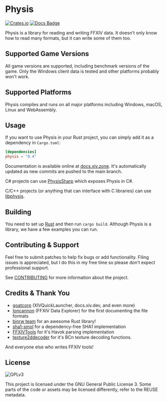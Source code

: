 # Physis

[![Crates.io](https://img.shields.io/crates/v/physis)](https://crates.io/crates/physis) [![Docs Badge](https://img.shields.io/badge/docs-latest-blue)](https://docs.xiv.zone/docs/physis)

Physis is a library for reading and writing FFXIV data. It doesn't only know how to read many formats, but it can write some of them too.

## Supported Game Versions

All game versions are supported, including benchmark versions of the game. Only the Windows client data is tested and other platforms probably won't work.

## Supported Platforms

Physis compiles and runs on all major platforms including Windows, macOS, Linux and WebAssembly.

## Usage

If you want to use Physis in your Rust project, you can simply add it as a dependency in `Cargo.toml`:

```toml
[dependencies]
physis = "0.4"
```

Documentation is available online at [docs.xiv.zone](https://docs.xiv.zone/docs/physis). It's automatically updated as new
commits are pushed to the main branch.

C# projects can use [PhysisSharp](https://github.com/redstrate/PhysisSharp) which exposes Physis in C#.

C/C++ projects (or anything that can interface with C libraries) can use [libphysis](https://github.com/redstrate/libphysis).

## Building

You need to set up [Rust](https://www.rust-lang.org/learn/get-started) and then run `cargo build`. Although Physis is a library, we have a few examples you can run.

## Contributing & Support

Feel free to submit patches to help fix bugs or add functionality. Filing issues is appreciated, but I do this in my free time so please don't expect professional support.

See [CONTRIBUTING](CONTRIBUTING.md) for more information about the project.

## Credits & Thank You

* [goatcorp](https://goatcorp.github.io) (XIVQuickLauncher, docs.xiv.dev, and even more)
* [Ioncannon](http://ffxivexplorer.fragmenterworks.com/research.php) (FFXIV Data Explorer) for the first documenting the file formats
* [binrw team](https://binrw.rs) for an awesome Rust library!
* [sha1-smol](https://github.com/mitsuhiko/sha1-smol) for a dependency-free SHA1 implementation
* [FFXIVTools](https://github.com/dlunch/FFXIVTools) for it's Havok parsing implementation
* [texture2ddecoder](https://github.com/UniversalGameExtraction/texture2ddecoder/) for it's BCn texture decoding functions.

And everyone else who writes FFXIV tools!

## License

![GPLv3](https://www.gnu.org/graphics/gplv3-127x51.png)

This project is licensed under the GNU General Public License 3. Some parts of the code or assets may be licensed differently, refer to the REUSE metadata.
